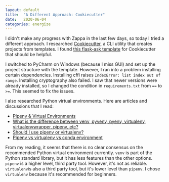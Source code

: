 ```yaml
---
layout: default
title:  "A Different Approach: Cookiecutter"
date:   2020-06-04
categories: energize
---
```


I didn't make any progress with Zappa in the last few days, so today I tried a
different approach. I researched
[Cookiecutter](https://cookiecutter.readthedocs.io/en/1.7.2/README.html), a CLI
utility that creates projects from templates. I found [this flask-ask
template](https://github.com/chrisvoncsefalvay/cookiecutter-flask-ask) for
Cookiecutter that should be helpful.

I switched to PyCharm on Windows (because I miss GUI) and set up the project
structure with the template. However, I ran into a problem installing certain
dependencies. Installing cffi raises `IndexError: list index out of range`.
Installing cryptography also failed. I saw that newer versions were already
installed, so I changed the condition in `requirements.txt` from `==` to `>=`.
This seemed to fix the issues.

I also researched Python virtual environments. Here are articles and
discussions that I read:
- [Pipenv & Virtual Environments](https://docs.python-guide.org/dev/virtualenvs/)
- [What is the difference between venv, pyvenv, pyenv, virtualenv, virtualenvwrapper, pipenv, etc?](https://stackoverflow.com/questions/41573587/what-is-the-difference-between-venv-pyvenv-pyenv-virtualenv-virtualenvwrappe)
- [Should I use pipenv or virtualenv?](https://www.reddit.com/r/learnpython/comments/9lrcee/should_i_use_pipenv_or_virtualenv/)
- [Pipenv vs virtualenv vs conda environment](https://medium.com/@krishnaregmi/pipenv-vs-virtualenv-vs-conda-environment-3dde3f6869ed)

From my reading, it seems that there is no clear consensus on the recommended
Python virtual environment currently. `venv` is part of the Python standard
library, but it has less features than the other options. `pipenv` is a higher
level, third party tool. However, it's not as reliable. `virtualenv`is also a
third party tool, but it's lower level than `pipenv`. I chose `virtualenv`
because it's recommended for beginners.
